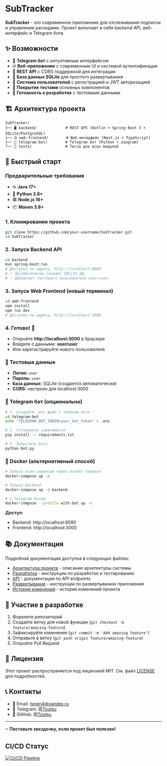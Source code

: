 # SubTracker

**SubTracker** - это современное приложение для отслеживания подписок и управления расходами. Проект включает в себя backend API, веб-интерфейс и Telegram бота.

## ✨ Возможности

- 📱 **Telegram бот** с интуитивным интерфейсом
- 🌐 **Веб-приложение** с современным UI и системой аутентификации
- 🔗 **REST API** с CORS поддержкой для интеграции
- 💾 **База данных SQLite** для простого развертывания
- 👤 **Система пользователей** с регистрацией и JWT авторизацией
- 🧪 **Покрытие тестами** основных компонентов
- 🚀 **Готовность к разработке** с тестовыми данными

## 🏗️ Архитектура проекта

```
SubTracker/
├── 🖥️ backend/             # REST API (Kotlin + Spring Boot 3 + SQLite/PostgreSQL)
├── 🌐 web-frontend/        # Веб-интерфейс (Next.js + TypeScript)
├── 🤖 telegram-bot/        # Telegram бот (Python + aiogram)
└── 🧪 tests/               # Тесты для всех модулей
```

## 🚀 Быстрый старт

### Предварительные требования

- ☕ **Java 17+**
- 🐍 **Python 3.8+**
- 🟦 **Node.js 16+**
- 📦 **Maven 3.8+**

### 1. Клонирование проекта

```bash
git clone https://github.com/your-username/SubTracker.git
cd SubTracker
```

### 2. Запуск Backend API

```bash
cd backend
mvn spring-boot:run
# Доступен по адресу: http://localhost:8080
# ✅ Автоматически создает SQLite БД
# ✅ Добавляет тестового пользователя user/user
```

### 3. Запуск Web Frontend (новый терминал)

```bash
cd web-frontend
npm install
npm run dev
# Доступен по адресу: http://localhost:3000
```

### 4. Готово! 🎉

- Откройте **http://localhost:3000** в браузере
- Войдите с данными: **user/user**
- Или зарегистрируйте нового пользователя

### 🔑 Тестовые данные

- **Логин:** `user`
- **Пароль:** `user`
- **База данных:** SQLite (создается автоматически)
- **CORS:** настроен для localhost:3000

### 🤖 Telegram бот (опционально)

```bash
# 1. Создайте .env файл с токеном бота
cd telegram-bot
echo "TELEGRAM_BOT_TOKEN=your_bot_token" > .env

# 2. Установите зависимости
pip install -r requirements.txt

# 3. Запустите бота
python bot.py
```

### 🐳 Docker (альтернативный способ)

```bash
# Запуск всех сервисов через Docker Compose
docker-compose up -d

# Только backend
docker-compose up -d backend

# С Telegram ботом
docker-compose --profile with-bot up -d
```

**Доступ:**
- Backend: http://localhost:8080
- Frontend: http://localhost:3000

## 📚 Документация

Подробная документация доступна в следующих файлах:

- [Архитектура проекта](docs/ARCHITECTURE.md) - описание архитектуры системы
- [Разработка](docs/DEVELOPMENT.md) - инструкции по разработке и тестированию
- [API](docs/API.md) - документация по API endpoints
- [Развертывание](docs/DEPLOYMENT.md) - инструкции по развертыванию приложения
- [История изменений](CHANGELOG.md) - история изменений проекта

## 🤝 Участие в разработке

1. Форкните репозиторий
2. Создайте ветку для новой функции (`git checkout -b feature/amazing-feature`)
3. Зафиксируйте изменения (`git commit -m 'Add amazing feature'`)
4. Отправьте в ветку (`git push origin feature/amazing-feature`)
5. Откройте Pull Request

## 📄 Лицензия

Этот проект распространяется под лицензией MIT. См. файл [LICENSE](LICENSE) для подробностей.

## 📞 Контакты

- 📧 Email: hegin4@yandex.ru
- 💬 Telegram: [@Toutsu](https://t.me/toutsu)
- 🐙 GitHub: [@Toutsu](https://github.com/toutsu)

---

⭐ **Поставьте звездочку, если проект был полезен!**

## CI/CD Статус

[![CI/CD Pipeline](https://github.com/toutsu/SubTracker/actions/workflows/ci-cd.yml/badge.svg)](https://github.com/toutsu/SubTracker/actions/workflows/ci-cd.yml)
